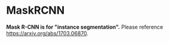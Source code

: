 # MaskRCNN
**Mask R-CNN is for  "instance segmentation".** Please reference  https://arxiv.org/abs/1703.06870.

